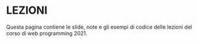 # LEZIONI
Questa pagina contiene le slide, note e gli esempi di codice delle lezioni del corso di web programming 2021.
